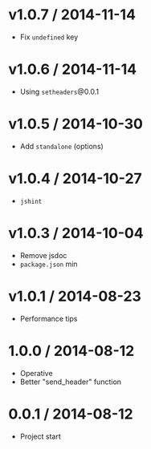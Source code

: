 v1.0.7 / 2014-11-14
==================

  * Fix `undefined` key

v1.0.6 / 2014-11-14
==================

  * Using `setheaders`@0.0.1

v1.0.5 / 2014-10-30
==================

  * Add `standalone` (options)

v1.0.4 / 2014-10-27
==================

  * `jshint`

v1.0.3 / 2014-10-04
==================

  * Remove jsdoc
  * `package.json` min

v1.0.1 / 2014-08-23
==================

  * Performance tips

1.0.0 / 2014-08-12
==================

  * Operative
  * Better "send_header" function

0.0.1 / 2014-08-12
==================

  * Project start
